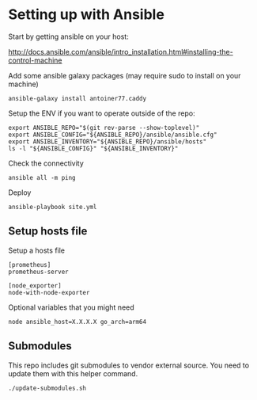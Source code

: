 # Setting up with Ansible

Start by getting ansible on your host:

http://docs.ansible.com/ansible/intro_installation.html#installing-the-control-machine

Add some ansible galaxy packages (may require sudo to install on your machine)

    ansible-galaxy install antoiner77.caddy

Setup the ENV if you want to operate outside of the repo:

    export ANSIBLE_REPO="$(git rev-parse --show-toplevel)"
    export ANSIBLE_CONFIG="${ANSIBLE_REPO}/ansible/ansible.cfg"
    export ANSIBLE_INVENTORY="${ANSIBLE_REPO}/ansible/hosts"
    ls -l "${ANSIBLE_CONFIG}" "${ANSIBLE_INVENTORY}"

Check the connectivity

    ansible all -m ping

Deploy

    ansible-playbook site.yml

## Setup hosts file

Setup a hosts file

    [prometheus]
    prometheus-server

    [node_exporter]
    node-with-node-exporter

Optional variables that you might need

    node ansible_host=X.X.X.X go_arch=arm64

## Submodules

This repo includes git submodules to vendor external source.  You need to update them with this helper command.

    ./update-submodules.sh
